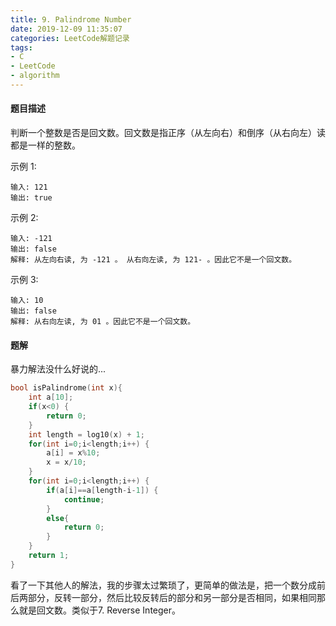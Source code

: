 ```yaml
---
title: 9. Palindrome Number
date: 2019-12-09 11:35:07
categories: LeetCode解题记录
tags:
- C
- LeetCode
- algorithm
---
```


#### 题目描述

判断一个整数是否是回文数。回文数是指正序（从左向右）和倒序（从右向左）读都是一样的整数。

示例 1:

```
输入: 121
输出: true
```

示例 2:

```
输入: -121
输出: false
解释: 从左向右读, 为 -121 。 从右向左读, 为 121- 。因此它不是一个回文数。
```

示例 3:

```
输入: 10
输出: false
解释: 从右向左读, 为 01 。因此它不是一个回文数。
```

#### 题解

暴力解法没什么好说的...

```c
bool isPalindrome(int x){
    int a[10];
    if(x<0) {
        return 0;
    }
    int length = log10(x) + 1;
    for(int i=0;i<length;i++) {
        a[i] = x%10;
        x = x/10;
    }
    for(int i=0;i<length;i++) {
        if(a[i]==a[length-i-1]) {
            continue;
        }
        else{
            return 0;
        }
    }
    return 1;
}
```

看了一下其他人的解法，我的步骤太过繁琐了，更简单的做法是，把一个数分成前后两部分，反转一部分，然后比较反转后的部分和另一部分是否相同，如果相同那么就是回文数。类似于7. Reverse Integer。